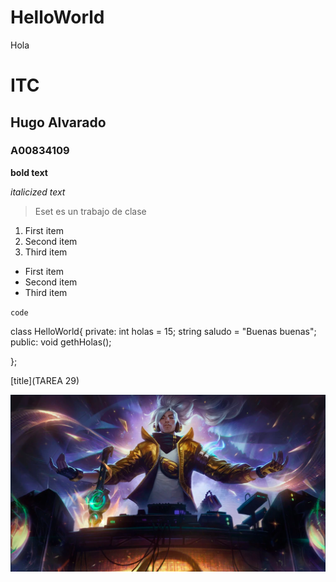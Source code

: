 # HelloWorld
Hola

# ITC
## Hugo Alvarado
### A00834109

**bold text**

*italicized text*

> Eset es un trabajo de clase

1. First item
2. Second item
3. Third item

- First item
- Second item
- Third item

`code`

class HelloWorld{
private:
  int holas = 15;
  string saludo = "Buenas buenas";
public:
  void gethHolas();

};


[title](TAREA 29)

![alt text](Yasuo_True_Damage_EP.png)
